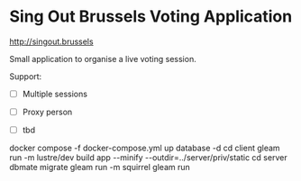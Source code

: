 # Sing Out Brussels Voting Application

http://singout.brussels

Small application to organise a live voting session.

Support:

- [ ] Multiple sessions
- [ ] Proxy person
- [ ] tbd


docker compose -f docker-compose.yml up database -d
cd client
gleam run -m lustre/dev build app --minify --outdir=../server/priv/static
cd server
dbmate migrate
gleam run -m squirrel
gleam run
